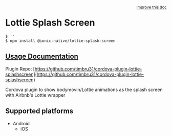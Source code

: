 <a style="float:right;font-size:12px;" href="http://github.com/ionic-team/ionic-native/edit/master/src/@ionic-native/plugins/lottie-splash-screen/index.ts#L1">
  Improve this doc
</a>

# Lottie Splash Screen

```
$ ''
$ npm install @ionic-native/lottie-splash-screen
```

## [Usage Documentation](https://ionicframework.com/docs/native/lottie-splash-screen/)

Plugin Repo: [https://github.com/timbru31/cordova-plugin-lottie-splashscreen](https://github.com/timbru31/cordova-plugin-lottie-splashscreen)

Cordova plugin to show bodymovin/Lottie animations as the splash screen with Airbnb's Lottie wrapper

## Supported platforms

- Android
  - iOS
  


